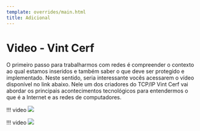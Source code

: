 ```yaml
---
template: overrides/main.html
title: Adicional
---
```


# Video - Vint Cerf

O primeiro passo para trabalharmos com redes é compreender o contexto ao qual estamos inseridos e também saber o que deve ser protegido e implementado. Neste sentido, seria interessante vocês acessarem o vídeo disponível no link abaixo. Nele um dos criadores do TCP/IP Vint Cerf vai abordar os principais acontecimentos tecnológicos para entendermos o que é a Internet e as redes de computadores.

<!-- <figure class="mdx-video" markdown>
  <div class="mdx-video__inner">
    <iframe src="https://www.youtube.com/watch?v=0kL2zNNgqzk" allowfullscreen></iframe>
  </div>
  <figcaption markdown>

"https://www.youtube.com/watch?v=0kL2zNNgqzk"

  </figcaption>
</figure> -->


!!! video
    ![]("https://www.youtube.com/embed/0kL2zNNgqzk")

!!! video
    ![](https://www.youtube.com/embed/Rtngc9UBV-k)

